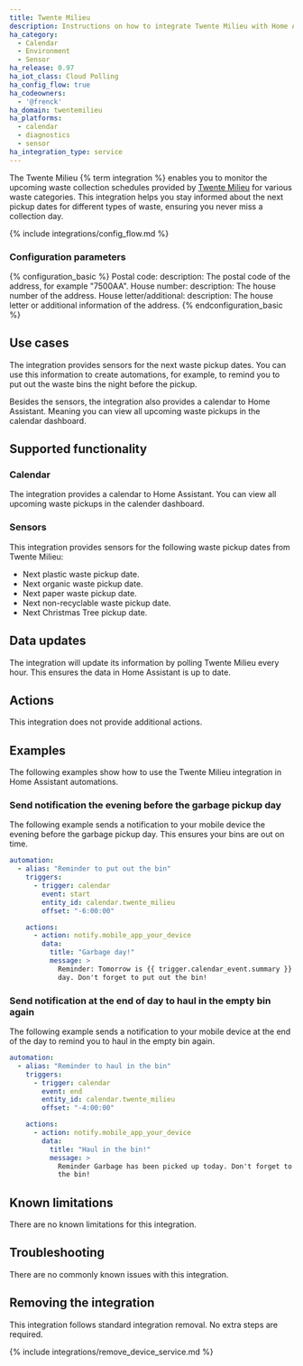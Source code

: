 ```yaml
---
title: Twente Milieu
description: Instructions on how to integrate Twente Milieu with Home Assistant.
ha_category:
  - Calendar
  - Environment
  - Sensor
ha_release: 0.97
ha_iot_class: Cloud Polling
ha_config_flow: true
ha_codeowners:
  - '@frenck'
ha_domain: twentemilieu
ha_platforms:
  - calendar
  - diagnostics
  - sensor
ha_integration_type: service
---
```


The Twente Milieu {% term integration %} enables you to monitor the upcoming
waste collection schedules provided by
[Twente Milieu](https://www.twentemilieu.nl/) for various waste categories.
This integration helps you stay informed about the next pickup dates for
different types of waste, ensuring you never miss a collection day.

{% include integrations/config_flow.md %}

### Configuration parameters

{% configuration_basic %}
Postal code:
  description: The postal code of the address, for example "7500AA".
House number:
  description: The house number of the address.
House letter/additional:
  description: The house letter or additional information of the address.
{% endconfiguration_basic %}

## Use cases

The integration provides sensors for the next waste pickup dates. You can use
this information to create automations, for example, to remind you to put out
the waste bins the night before the pickup.

Besides the sensors, the integration also provides a calendar to Home Assistant.
Meaning you can view all upcoming waste pickups in the calendar dashboard.

## Supported functionality

### Calendar

The integration provides a calendar to Home Assistant. You can view
all upcoming waste pickups in the calender dashboard.

### Sensors

This integration provides sensors for the following waste pickup dates from
Twente Milieu:

- Next plastic waste pickup date.
- Next organic waste pickup date.
- Next paper waste pickup date.
- Next non-recyclable waste pickup date.
- Next Christmas Tree pickup date.

## Data updates

The integration will update its information by polling Twente Milieu every
hour. This ensures the data in Home Assistant is up to date.

## Actions

This integration does not provide additional actions.

## Examples

The following examples show how to use the Twente Milieu integration in Home
Assistant automations.

### Send notification the evening before the garbage pickup day

The following example sends a notification to your mobile device the evening
before the garbage pickup day. This ensures your bins are out on time.

```yaml
automation:
  - alias: "Reminder to put out the bin"
    triggers:
      - trigger: calendar
        event: start
        entity_id: calendar.twente_milieu
        offset: "-6:00:00"

    actions:
      - action: notify.mobile_app_your_device
        data:
          title: "Garbage day!"
          message: > 
            Reminder: Tomorrow is {{ trigger.calendar_event.summary }} pickup
            day. Don't forget to put out the bin!
```

### Send notification at the end of day to haul in the empty bin again

The following example sends a notification to your mobile device at the end of
the day to remind you to haul in the empty bin again.

```yaml
automation:
  - alias: "Reminder to haul in the bin"
    triggers:
      - trigger: calendar
        event: end 
        entity_id: calendar.twente_milieu
        offset: "-4:00:00"

    actions:
      - action: notify.mobile_app_your_device
        data:
          title: "Haul in the bin!"
          message: > 
            Reminder Garbage has been picked up today. Don't forget to haul in
            the bin!
```

## Known limitations

There are no known limitations for this integration.

## Troubleshooting

There are no commonly known issues with this integration.

## Removing the integration

This integration follows standard integration removal. No extra steps are
required.

{% include integrations/remove_device_service.md %}
